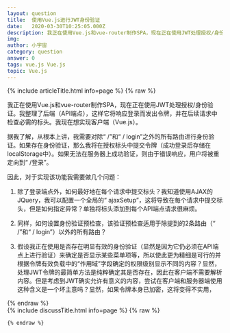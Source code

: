 ```yaml
---
layout: question
title:  使用Vue.js进行JWT身份验证
date:   2020-03-30T10:25:05.000Z
description: 我正在使用Vue.js和vue-router制作SPA，现在正在使用JWT处理授权/身份验证。我整理了后端（API端点），这样它将响应登录而发出令牌，并在...
img: 
author: 小宇宙
category: question
answer: 0
tags: vue.js Vue.js
topic: Vue.js
---
```

<div class="article-root">
  <div class="article">
    {% include articleTitle.html info=page %}
    {% raw %}
    <div class="article-content"><p><font style="vertical-align: inherit;"><font style="vertical-align: inherit;">我正在使用Vue.js和vue-router制作SPA，现在正在使用JWT处理授权/身份验证。</font><font style="vertical-align: inherit;">我整理了后端（API端点），这样它将响应登录而发出令牌，并在后续请求中检查必需的标头。</font><font style="vertical-align: inherit;">我现在想实现客户端（Vue.js）。</font></font></p>

<p><font style="vertical-align: inherit;"><font style="vertical-align: inherit;">据我了解，从根本上讲，我需要对除“ /”和“ / login”之外的所有路由进行身份验证。</font><font style="vertical-align: inherit;">如果存在身份验证，那么我将在授权标头中提交令牌（成功登录后存储在localStorage中）。</font><font style="vertical-align: inherit;">如果无法在服务器上成功验证，则由于错误响应，用户将被重定向到“ /登录”。</font></font></p>

<p><font style="vertical-align: inherit;"><font style="vertical-align: inherit;">因此，对于实现该功能我需要做几个问题：</font></font></p>

<ol>
<li><p><font style="vertical-align: inherit;"><font style="vertical-align: inherit;">除了登录端点外，如何最好地在每个请求中提交标头？</font><font style="vertical-align: inherit;">我知道使用AJAX的JQuery，我可以配置一个全局的“ ajaxSetup”，这将导致在每个请求中提交标头，但是如何指定异常？</font><font style="vertical-align: inherit;">单独将标头添加到每个API端点请求很麻烦。</font></font></p></li>
<li><p><font style="vertical-align: inherit;"><font style="vertical-align: inherit;">同样，如何设置身份验证预检查，该验证预检查适用于除提到的2条路由（“ /”和“ / login”）以外的所有路由？</font></font></p></li>
<li><p><font style="vertical-align: inherit;"><font style="vertical-align: inherit;">假设我正在使用是否存在明显有效的身份验证（显然是因为它仍必须在API端点上进行验证）来确定是否显示某些菜单项等，所以使此更为精细是可行的并根据令牌有效负载中的“作用域”字段确定的权限级别显示不同的内容？</font><font style="vertical-align: inherit;">显然，处理JWT令牌的最简单方法是纯粹确定其是否存在，因此在客户端不需要解析内容。</font><font style="vertical-align: inherit;">但是考虑到JWT确实允许有意义的内容，尝试在客户端和服务器端使用这种含义是一个坏主意吗？</font><font style="vertical-align: inherit;">显然，如果令牌本身已加密，这将变得不实用，</font></font></p></li>
</ol></div>
    {% endraw %}
  </div>

  <div class="discuss-wrapper">
    {% include discussTitle.html info=page %}
    {% raw %}
    
    {% endraw %}
  </div>
<div>
